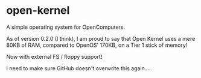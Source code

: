 # open-kernel
A simple operating system for OpenComputers.

As of version 0.2.0 (I think), I am proud to say that Open Kernel uses a mere 80KB of RAM, compared to OpenOS' 170KB, on a Tier 1 stick of memory!

Now with external FS / floppy support!

I need to make sure GitHub doesn't overwrite this again....
